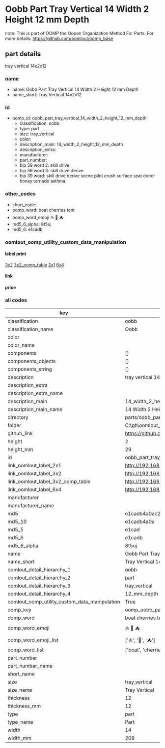 # Oobb Part Tray Vertical 14 Width 2 Height 12 mm Depth  

note: This is part of OOMP the Oopen Organization Method For Parts. For more details: https://github.com/oomlout/oomp_base

##  part details
  



tray vertical 14x2x12



### name
* name: Oobb Part Tray Vertical 14 Width 2 Height 12 mm Depth
* name_short: Tray Vertical 14x2x12 
### id
* oomp_id: oobb_part_tray_vertical_14_width_2_height_12_mm_depth
  * classification: oobb
  * type: part
  * size: tray_vertical
  * color: 
  * description_main: 14_width_2_height_12_mm_depth
  * description_extra: 
  * manufacturer: 
  * part_number: 
  * bip 39 word 2: skill drive
  * bip 39 word 3: skill drive derive
  * bip 39 word: skill drive derive scene pilot crush surface seat donor honey tornado asthma

### other_codes
* short_code: 
* oomp_word: boat cherries tent
* oomp_word_emoji :boat: :cherries: :tent:
* md5_6_alpha: 8t5uj
* md5_6: e1cadb






### oomlout_oomp_utility_custom_data_manipulation
#### label print
[3x2](http://192.168.1.245:1112/?label=oomp%208t5uj)
[3x2_oomp_table](http://192.168.1.108:1112/?label=oomp%208t5uj)
[2x1](http://192.168.1.242:1112/?label=oomp%208t5uj)
[6x4](http://192.168.1.55:1112/?label=oomp%208t5uj)    

#### link

                              

#### price







### all codes 
| key | value |  
| --- | --- |  
| classification | oobb |  
| classification_name | Oobb |  
| color |  |  
| color_name |  |  
| components | [] |  
| components_objects | [] |  
| components_string | [] |  
| description | tray vertical 14x2x12 |  
| description_extra |  |  
| description_extra_name |  |  
| description_main | 14_width_2_height_12_mm_depth |  
| description_main_name | 14 Width 2 Height 12 mm Depth |  
| directory | parts/oobb_part_tray_vertical_14_width_2_height_12_mm_depth |  
| folder | C:\gh\oomlout_oobb_version_4_generated_parts\parts\oobb_part_tray_vertical_14_width_2_height_12_mm_depth |  
| github_link | https://github.com/oomlout/oomlout_oomp_part_src/tree/main/parts/oobb_part_tray_vertical_14_width_2_height_12_mm_depth |  
| height | 2 |  
| height_mm | 29 |  
| id | oobb_part_tray_vertical_14_width_2_height_12_mm_depth |  
| link_oomlout_label_2x1 | http://192.168.1.242:1112/?label=oomp%208t5uj |  
| link_oomlout_label_3x2 | http://192.168.1.245:1112/?label=oomp%208t5uj |  
| link_oomlout_label_3x2_oomp_table | http://192.168.1.108:1112/?label=oomp%208t5uj |  
| link_oomlout_label_6x4 | http://192.168.1.55:1112/?label=oomp%208t5uj |  
| manufacturer |  |  
| manufacturer_name |  |  
| md5 | e1cadb4a0ac25b44d4527c0876d0d653 |  
| md5_10 | e1cadb4a0a |  
| md5_5 | e1cad |  
| md5_6 | e1cadb |  
| md5_6_alpha | 8t5uj |  
| name | Oobb Part Tray Vertical 14 Width 2 Height 12 mm Depth |  
| name_short | Tray Vertical 14x2x12  |  
| oomlout_detail_hierarchy_1 | oobb |  
| oomlout_detail_hierarchy_2 | part |  
| oomlout_detail_hierarchy_3 | tray_vertical |  
| oomlout_detail_hierarchy_4 | 12_mm_depth |  
| oomlout_oomp_utility_custom_data_manipulation | True |  
| oomp_key | oomp_oobb_part_tray_vertical_14_width_2_height_12_mm_depth |  
| oomp_word | boat cherries tent |  
| oomp_word_emoji | :boat: :cherries: :tent: |  
| oomp_word_emoji_list | [':boat:', ':cherries:', ':tent:'] |  
| oomp_word_list | ['boat', 'cherries', 'tent'] |  
| part_number |  |  
| part_number_name |  |  
| short_name |  |  
| size | tray_vertical |  
| size_name | Tray Vertical |  
| thickness | 12 |  
| thickness_mm | 12 |  
| type | part |  
| type_name | Part |  
| width | 14 |  
| width_mm | 209 |  
